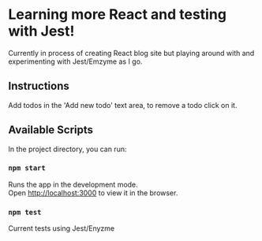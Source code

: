 # Learning more React and testing with Jest!

Currently in process of creating React blog site but playing around with and experimenting with Jest/Emzyme as I go.

## Instructions
Add todos in the 'Add new todo' text area, to remove a todo click on it.

## Available Scripts

In the project directory, you can run:

### `npm start`

Runs the app in the development mode.<br>
Open [http://localhost:3000](http://localhost:3000) to view it in the browser.

### `npm test`

Current tests using Jest/Enyzme
